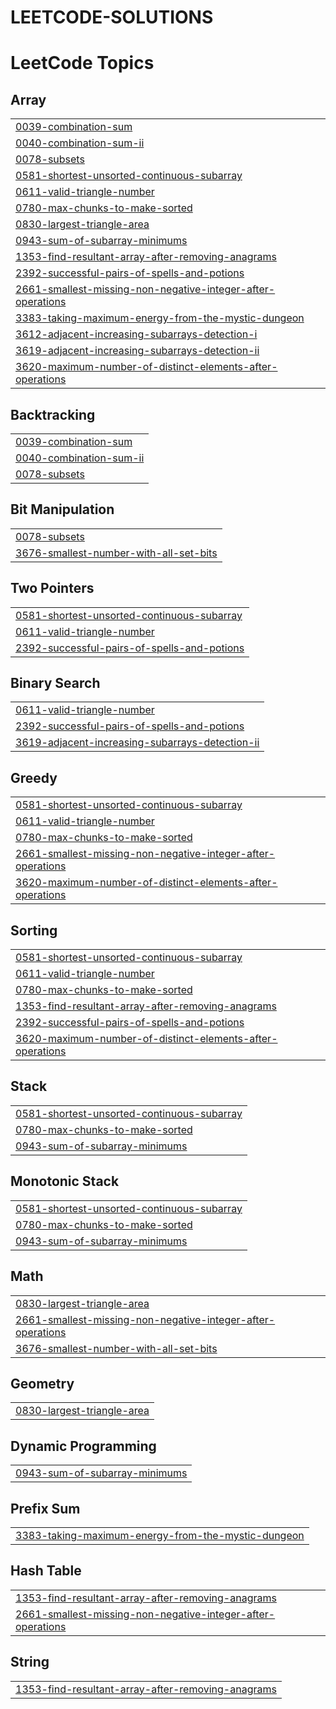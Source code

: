 # LEETCODE-SOLUTIONS
<!---LeetCode Topics Start-->
# LeetCode Topics
## Array
|  |
| ------- |
| [0039-combination-sum](https://github.com/stalin670/LEETCODE-SOLUTIONS/tree/master/0039-combination-sum) |
| [0040-combination-sum-ii](https://github.com/stalin670/LEETCODE-SOLUTIONS/tree/master/0040-combination-sum-ii) |
| [0078-subsets](https://github.com/stalin670/LEETCODE-SOLUTIONS/tree/master/0078-subsets) |
| [0581-shortest-unsorted-continuous-subarray](https://github.com/stalin670/LEETCODE-SOLUTIONS/tree/master/0581-shortest-unsorted-continuous-subarray) |
| [0611-valid-triangle-number](https://github.com/stalin670/LEETCODE-SOLUTIONS/tree/master/0611-valid-triangle-number) |
| [0780-max-chunks-to-make-sorted](https://github.com/stalin670/LEETCODE-SOLUTIONS/tree/master/0780-max-chunks-to-make-sorted) |
| [0830-largest-triangle-area](https://github.com/stalin670/LEETCODE-SOLUTIONS/tree/master/0830-largest-triangle-area) |
| [0943-sum-of-subarray-minimums](https://github.com/stalin670/LEETCODE-SOLUTIONS/tree/master/0943-sum-of-subarray-minimums) |
| [1353-find-resultant-array-after-removing-anagrams](https://github.com/stalin670/LEETCODE-SOLUTIONS/tree/master/1353-find-resultant-array-after-removing-anagrams) |
| [2392-successful-pairs-of-spells-and-potions](https://github.com/stalin670/LEETCODE-SOLUTIONS/tree/master/2392-successful-pairs-of-spells-and-potions) |
| [2661-smallest-missing-non-negative-integer-after-operations](https://github.com/stalin670/LEETCODE-SOLUTIONS/tree/master/2661-smallest-missing-non-negative-integer-after-operations) |
| [3383-taking-maximum-energy-from-the-mystic-dungeon](https://github.com/stalin670/LEETCODE-SOLUTIONS/tree/master/3383-taking-maximum-energy-from-the-mystic-dungeon) |
| [3612-adjacent-increasing-subarrays-detection-i](https://github.com/stalin670/LEETCODE-SOLUTIONS/tree/master/3612-adjacent-increasing-subarrays-detection-i) |
| [3619-adjacent-increasing-subarrays-detection-ii](https://github.com/stalin670/LEETCODE-SOLUTIONS/tree/master/3619-adjacent-increasing-subarrays-detection-ii) |
| [3620-maximum-number-of-distinct-elements-after-operations](https://github.com/stalin670/LEETCODE-SOLUTIONS/tree/master/3620-maximum-number-of-distinct-elements-after-operations) |
## Backtracking
|  |
| ------- |
| [0039-combination-sum](https://github.com/stalin670/LEETCODE-SOLUTIONS/tree/master/0039-combination-sum) |
| [0040-combination-sum-ii](https://github.com/stalin670/LEETCODE-SOLUTIONS/tree/master/0040-combination-sum-ii) |
| [0078-subsets](https://github.com/stalin670/LEETCODE-SOLUTIONS/tree/master/0078-subsets) |
## Bit Manipulation
|  |
| ------- |
| [0078-subsets](https://github.com/stalin670/LEETCODE-SOLUTIONS/tree/master/0078-subsets) |
| [3676-smallest-number-with-all-set-bits](https://github.com/stalin670/LEETCODE-SOLUTIONS/tree/master/3676-smallest-number-with-all-set-bits) |
## Two Pointers
|  |
| ------- |
| [0581-shortest-unsorted-continuous-subarray](https://github.com/stalin670/LEETCODE-SOLUTIONS/tree/master/0581-shortest-unsorted-continuous-subarray) |
| [0611-valid-triangle-number](https://github.com/stalin670/LEETCODE-SOLUTIONS/tree/master/0611-valid-triangle-number) |
| [2392-successful-pairs-of-spells-and-potions](https://github.com/stalin670/LEETCODE-SOLUTIONS/tree/master/2392-successful-pairs-of-spells-and-potions) |
## Binary Search
|  |
| ------- |
| [0611-valid-triangle-number](https://github.com/stalin670/LEETCODE-SOLUTIONS/tree/master/0611-valid-triangle-number) |
| [2392-successful-pairs-of-spells-and-potions](https://github.com/stalin670/LEETCODE-SOLUTIONS/tree/master/2392-successful-pairs-of-spells-and-potions) |
| [3619-adjacent-increasing-subarrays-detection-ii](https://github.com/stalin670/LEETCODE-SOLUTIONS/tree/master/3619-adjacent-increasing-subarrays-detection-ii) |
## Greedy
|  |
| ------- |
| [0581-shortest-unsorted-continuous-subarray](https://github.com/stalin670/LEETCODE-SOLUTIONS/tree/master/0581-shortest-unsorted-continuous-subarray) |
| [0611-valid-triangle-number](https://github.com/stalin670/LEETCODE-SOLUTIONS/tree/master/0611-valid-triangle-number) |
| [0780-max-chunks-to-make-sorted](https://github.com/stalin670/LEETCODE-SOLUTIONS/tree/master/0780-max-chunks-to-make-sorted) |
| [2661-smallest-missing-non-negative-integer-after-operations](https://github.com/stalin670/LEETCODE-SOLUTIONS/tree/master/2661-smallest-missing-non-negative-integer-after-operations) |
| [3620-maximum-number-of-distinct-elements-after-operations](https://github.com/stalin670/LEETCODE-SOLUTIONS/tree/master/3620-maximum-number-of-distinct-elements-after-operations) |
## Sorting
|  |
| ------- |
| [0581-shortest-unsorted-continuous-subarray](https://github.com/stalin670/LEETCODE-SOLUTIONS/tree/master/0581-shortest-unsorted-continuous-subarray) |
| [0611-valid-triangle-number](https://github.com/stalin670/LEETCODE-SOLUTIONS/tree/master/0611-valid-triangle-number) |
| [0780-max-chunks-to-make-sorted](https://github.com/stalin670/LEETCODE-SOLUTIONS/tree/master/0780-max-chunks-to-make-sorted) |
| [1353-find-resultant-array-after-removing-anagrams](https://github.com/stalin670/LEETCODE-SOLUTIONS/tree/master/1353-find-resultant-array-after-removing-anagrams) |
| [2392-successful-pairs-of-spells-and-potions](https://github.com/stalin670/LEETCODE-SOLUTIONS/tree/master/2392-successful-pairs-of-spells-and-potions) |
| [3620-maximum-number-of-distinct-elements-after-operations](https://github.com/stalin670/LEETCODE-SOLUTIONS/tree/master/3620-maximum-number-of-distinct-elements-after-operations) |
## Stack
|  |
| ------- |
| [0581-shortest-unsorted-continuous-subarray](https://github.com/stalin670/LEETCODE-SOLUTIONS/tree/master/0581-shortest-unsorted-continuous-subarray) |
| [0780-max-chunks-to-make-sorted](https://github.com/stalin670/LEETCODE-SOLUTIONS/tree/master/0780-max-chunks-to-make-sorted) |
| [0943-sum-of-subarray-minimums](https://github.com/stalin670/LEETCODE-SOLUTIONS/tree/master/0943-sum-of-subarray-minimums) |
## Monotonic Stack
|  |
| ------- |
| [0581-shortest-unsorted-continuous-subarray](https://github.com/stalin670/LEETCODE-SOLUTIONS/tree/master/0581-shortest-unsorted-continuous-subarray) |
| [0780-max-chunks-to-make-sorted](https://github.com/stalin670/LEETCODE-SOLUTIONS/tree/master/0780-max-chunks-to-make-sorted) |
| [0943-sum-of-subarray-minimums](https://github.com/stalin670/LEETCODE-SOLUTIONS/tree/master/0943-sum-of-subarray-minimums) |
## Math
|  |
| ------- |
| [0830-largest-triangle-area](https://github.com/stalin670/LEETCODE-SOLUTIONS/tree/master/0830-largest-triangle-area) |
| [2661-smallest-missing-non-negative-integer-after-operations](https://github.com/stalin670/LEETCODE-SOLUTIONS/tree/master/2661-smallest-missing-non-negative-integer-after-operations) |
| [3676-smallest-number-with-all-set-bits](https://github.com/stalin670/LEETCODE-SOLUTIONS/tree/master/3676-smallest-number-with-all-set-bits) |
## Geometry
|  |
| ------- |
| [0830-largest-triangle-area](https://github.com/stalin670/LEETCODE-SOLUTIONS/tree/master/0830-largest-triangle-area) |
## Dynamic Programming
|  |
| ------- |
| [0943-sum-of-subarray-minimums](https://github.com/stalin670/LEETCODE-SOLUTIONS/tree/master/0943-sum-of-subarray-minimums) |
## Prefix Sum
|  |
| ------- |
| [3383-taking-maximum-energy-from-the-mystic-dungeon](https://github.com/stalin670/LEETCODE-SOLUTIONS/tree/master/3383-taking-maximum-energy-from-the-mystic-dungeon) |
## Hash Table
|  |
| ------- |
| [1353-find-resultant-array-after-removing-anagrams](https://github.com/stalin670/LEETCODE-SOLUTIONS/tree/master/1353-find-resultant-array-after-removing-anagrams) |
| [2661-smallest-missing-non-negative-integer-after-operations](https://github.com/stalin670/LEETCODE-SOLUTIONS/tree/master/2661-smallest-missing-non-negative-integer-after-operations) |
## String
|  |
| ------- |
| [1353-find-resultant-array-after-removing-anagrams](https://github.com/stalin670/LEETCODE-SOLUTIONS/tree/master/1353-find-resultant-array-after-removing-anagrams) |
<!---LeetCode Topics End-->